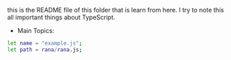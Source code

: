 this is the README file of this folder that is learn from here. I try to note this all important things about TypeScript.

* Main Topics:


```bash
let name = "example.js";
let path = rana/rana.js;
```